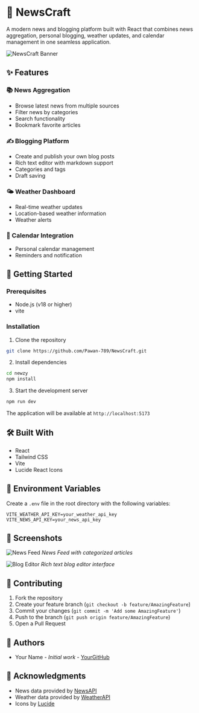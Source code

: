 # 📰 NewsCraft

A modern news and blogging platform built with React that combines news aggregation, personal blogging, weather updates, and calendar management in one seamless application.

![NewsCraft Banner](https://images.unsplash.com/photo-1504711434969-e33886168f5c?auto=format&fit=crop&q=80&w=1200&h=400)

## ✨ Features

### 📚 News Aggregation
- Browse latest news from multiple sources
- Filter news by categories
- Search functionality
- Bookmark favorite articles

### ✍️ Blogging Platform
- Create and publish your own blog posts
- Rich text editor with markdown support
- Categories and tags
- Draft saving

### 🌤️ Weather Dashboard
- Real-time weather updates
- Location-based weather information
- Weather alerts

### 📅 Calendar Integration
- Personal calendar management
- Reminders and notification

## 🚀 Getting Started

### Prerequisites
- Node.js (v18 or higher)
- vite

### Installation

1. Clone the repository
```bash
git clone https://github.com/Pawan-789/NewsCraft.git
```

2. Install dependencies
```bash
cd newzy
npm install
```

3. Start the development server
```bash
npm run dev
```

The application will be available at `http://localhost:5173`

## 🛠️ Built With
- React
- Tailwind CSS
- Vite
- Lucide React Icons

## 📝 Environment Variables

Create a `.env` file in the root directory with the following variables:

```env
VITE_WEATHER_API_KEY=your_weather_api_key
VITE_NEWS_API_KEY=your_news_api_key
```

## 📱 Screenshots

![News Feed](https://images.unsplash.com/photo-1495020689067-958852a7765e?auto=format&fit=crop&q=80&w=600&h=400)
*News Feed with categorized articles*

![Blog Editor](https://images.unsplash.com/photo-1486312338219-ce68d2c6f44d?auto=format&fit=crop&q=80&w=600&h=400)
*Rich text blog editor interface*

## 🤝 Contributing

1. Fork the repository
2. Create your feature branch (`git checkout -b feature/AmazingFeature`)
3. Commit your changes (`git commit -m 'Add some AmazingFeature'`)
4. Push to the branch (`git push origin feature/AmazingFeature`)
5. Open a Pull Request


## 👥 Authors

- Your Name - *Initial work* - [YourGitHub](https://github.com/Pawan-789)

## 🙏 Acknowledgments

- News data provided by [NewsAPI](https://newsapi.org/)
- Weather data provided by [WeatherAPI](https://www.weatherapi.com/)
- Icons by [Lucide](https://lucide.dev/)